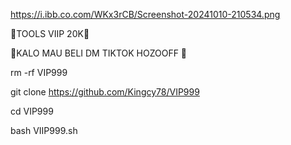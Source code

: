 https://i.ibb.co.com/WKx3rCB/Screenshot-20241010-210534.png


🌷TOOLS VIIP 20K🌷

💃KALO MAU BELI DM TIKTOK HOZOOFF 💃



rm -rf VIP999

git clone https://github.com/Kingcy78/VIP999

cd VIP999

bash VIIP999.sh
